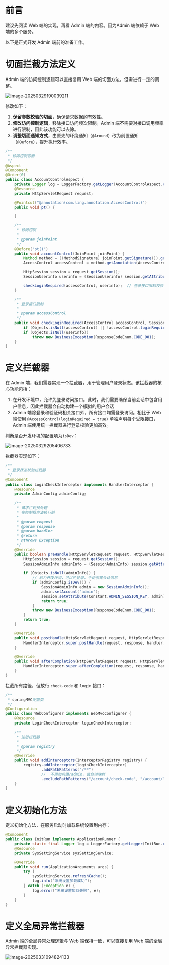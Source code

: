 # 前言

建议先阅读 Web 端的实现，再看 Admin 端的内容。因为Admin 端依赖于 Web 端的多个服务。

以下是正式开发 Admin 端前的准备工作。



# 切面拦截方法定义

Admin 端的访问控制逻辑可以直接复用 Web 端的切面方法，但需进行一定的调整。

![image-20250329190039211](assets/image-20250329190039211.png)

修改如下：

1. **保留参数校验的切面**，确保请求数据的有效性。
2. **修改访问控制逻辑**，移除接口访问频次限制。Admin 端不需要对接口调用频率进行限制，因此该功能可以去除。
3. **调整切面通知方式**，由原先的环绕通知（`@Around`）改为前置通知（`@Before`），提升执行效率。

```java
/**
 * 访问控制切面
 */
@Aspect
@Component
@Order(0)
public class AccountControlAspect {
    private Logger log = LoggerFactory.getLogger(AccountControlAspect.class);
    @Resource
    private HttpServletRequest request;

    @Pointcut("@annotation(com.ling.annotation.AccessControl)")
    public void pt() {

    }

    /**
     * 访问控制
     *
     * @param joinPoint
     */
    @Before("pt()")
    public void accountControl(JoinPoint joinPoint) {
        Method method = ((MethodSignature) joinPoint.getSignature()).getMethod();
        AccessControl accessControl = method.getAnnotation(AccessControl.class);

        HttpSession session = request.getSession();
        SessionUserinfo userinfo = (SessionUserinfo) session.getAttribute(Constant.USERINFO_SESSION_KEY);

        checkLoginRequired(accessControl, userinfo);  // 登录接口限制校验
    }

    /**
     * 登录接口限制
     *
     * @param accessControl
     */
    public void checkLoginRequired(AccessControl accessControl, SessionUserinfo userinfo) {
        if (Objects.isNull(accessControl) || !accessControl.loginRequired()) return;
        if (Objects.isNull(userinfo))
            throw new BusinessException(ResponseCodeEnum.CODE_901);
    }
}
```



# 定义拦截器

在 Admin 端，我们需要实现一个拦截器，用于管理用户登录状态。该拦截器的核心功能包括：

1. 在开发环境中，允许免登录访问接口。此时，我们需要确保当前会话中包含用户信息，因此拦截器会自动构建一个模拟的用户会话
2. Admin 端除登录和验证码相关接口外，所有接口均需登录访问。相比于 Web 端使用 `@AccessControl(loginRequired = true)` 单独声明每个受限接口，Admin 端使用统一拦截器进行登录校验更加高效。

判断是否开发环境的配置项为`isDev`：

![image-20250329205406733](assets/image-20250329205406733.png)

拦截器实现如下：

```java
/**
 * 登录状态校验拦截器
 */
@Component
public class LoginCheckInterceptor implements HandlerInterceptor {
    @Resource
    private AdminConfig adminConfig;
	
    /**
     * 请求拦截预处理
     * 在控制器方法执行前
     *
     * @param request
     * @param response
     * @param handler
     * @return
     * @throws Exception
     */
    @Override
    public boolean preHandle(HttpServletRequest request, HttpServletResponse response, Object handler) throws Exception {
        HttpSession session = request.getSession();
        SessionAdminInfo adminInfo = (SessionAdminInfo) session.getAttribute(Constant.ADMIN_SESSION_KEY);

        if (Objects.isNull(adminInfo)) {
            // 若为开发环境，可以免登录，手动创建会话信息
            if (adminConfig.isDev()) {
                SessionAdminInfo admin = new SessionAdminInfo();
                admin.setAccount("admin");
                session.setAttribute(Constant.ADMIN_SESSION_KEY, admin);
                return true;
            }
            throw new BusinessException(ResponseCodeEnum.CODE_901);
        }
        return true;
    }

    @Override
    public void postHandle(HttpServletRequest request, HttpServletResponse response, Object handler, ModelAndView modelAndView) throws Exception {
        HandlerInterceptor.super.postHandle(request, response, handler, modelAndView);
    }

    @Override
    public void afterCompletion(HttpServletRequest request, HttpServletResponse response, Object handler, Exception ex) throws Exception {
        HandlerInterceptor.super.afterCompletion(request, response, handler, ex);
    }
}

```

拦截所有路径，但放行 `check-code` 和 `login` 接口：

```java
/**
 * springMVC配置类
 */
@Configuration
public class WebConfigurer implements WebMvcConfigurer {
    @Resource
    private LoginCheckInterceptor loginCheckInterceptor;

    /**
     * 注册拦截器
     *
     * @param registry
     */
    @Override
    public void addInterceptors(InterceptorRegistry registry) {
        registry.addInterceptor(loginCheckInterceptor)
                .addPathPatterns("/**")
            	//	不用加前缀/admin，会自动映射
                .excludePathPatterns("/account/check-code", "/account/login");
    }
}
```



# 定义初始化方法

定义初始化方法，在服务启动时加载系统设置到内存：

```java
@Component
public class InitRun implements ApplicationRunner {
    private static final Logger log = LoggerFactory.getLogger(InitRun.class);
    @Resource
    private SysSettingService sysSettingService;

    @Override
    public void run(ApplicationArguments args) {
        try {
            sysSettingService.refreshCache();
            log.info("系统设置加载成功");
        } catch (Exception e) {
            log.error("系统设置加载失败", e);
        }
    }
}
```



# 定义全局异常拦截器

Admin 端的全局异常处理逻辑与 Web 端保持一致，可以直接复用 Web 端的全局异常拦截器实现。

![image-20250331094824133](assets/image-20250331094824133.png)

